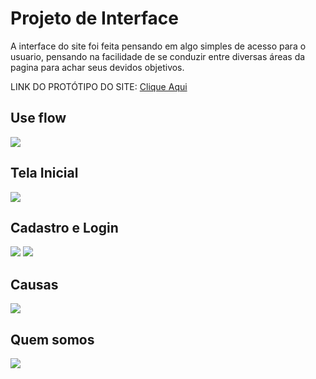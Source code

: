 # Projeto de Interface
  A interface do site foi feita pensando em algo simples de acesso para o usuario, pensando na facilidade de se conduzir entre diversas áreas da pagina para achar seus devidos objetivos.
  
  LINK DO PROTÓTIPO DO SITE: <a href="https://www.figma.com/proto/6xYOo6jU7pOT6IIcsnpYUv/Doacoes?node-id=3%3A21&scaling=min-zoom&page-id=0%3A1&starting-point-node-id=3%3A21"  target="_blank">Clique Aqui</a>
  
  ## Use flow
<img src="https://cdn.discordapp.com/attachments/959085365849886745/964904779673374770/unknown.png">


  ## Tela Inicial
<img src="https://media.discordapp.net/attachments/959085365849886745/964905413986361354/unknown.png?width=1202&height=676">

  ## Cadastro e Login
<img src="https://cdn.discordapp.com/attachments/959085365849886745/964905588364558406/unknown.png">
<img src="https://cdn.discordapp.com/attachments/959085365849886745/964905735693680671/unknown.png">

  ## Causas
<img src="https://cdn.discordapp.com/attachments/959085365849886745/964905910214467674/unknown.png">

  ## Quem somos
<img src="https://cdn.discordapp.com/attachments/959085365849886745/964906040720261160/unknown.png">

